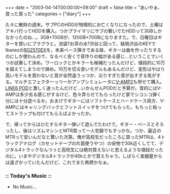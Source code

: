 +++
date = "2003-04-14T00:00:00+09:00"
draft = false
title = "あいやぁ、買った買った"
categories = ["diary"]
+++

久々に散財の週末。サブPCのHDDが物理的にお亡くなりになったので、土曜はアキバ行ってHDDを購入。つかプライマリにサブの繋いでたHDDって3GBしかなかったのね...。3GB+70GBが、120GB+70GBになりますた。で、日曜日はギターを買いにブラブラと。池袋?お茶の水?渋谷と回って、結局渋谷のKEYでIbanezの<a href="http://www.ibanez.co.jp/japan/el_guitar/rg_rx/rg2570ex.html">RG2570EX</a>を。本来ベース弾きである故、ギターは曲を作ったりするのにしか使わんので、なるべく安くで音作りの幅がある感じ...ということでいくつか試奏して決め。ワーロックとかキラーも候補だったんだけど、値段的に10万を超えてしまうので諦め。10万を切る安いモデルもあるんだけど、変形はやはり高いモデルを買わないと音が全然違うっつか、尖りすぎた音が出すぎる気がする。マルチエフェクターっつーかアンプシミュレータに<a href="http://www.v-amp.com/1_products/prodindex.cfm?mid=1&smid=1&id=V-AMP2&lang=eng">V-AMP2</a>も併せて購入。<a href="http://www.rockinn.co.jp/shopping/effector/line6/ef_line6_podxt.html">LINE6 POD</a>と激しく迷ったんだけど...いかんせんPODだと予算が。音的にはV-AMPは多少劣る感じがするけど、色々弄らせてもらったけど家でシコシコ弾く分には十分遊べるか。おまけでギターにはソフトケースとハードケース両方、V-AMPにはキャリングバックとフットスイッチをつけてもらった。もちっと粘ってストラップも付けてもらえばよかったか。

で、帰ってからはひたすらギター弾いて遊んでたわけで。ギター・ベースとそろったし、後はリズムマシンとMTR買って一人宅録でもすっかな。つか、最近のMTRって安いんだなと驚いた次第。俺が高校生だったころに買ったMTRは、4トラックアナログ（カセットテープの片面使うやつ）の安物で30k近くしてて、デジタル4トラックなんつぅと高校生には絶対買えないと思えるような値段だったのに。いまやデジタル8トラックが40kとかで買えちゃう。しばらく楽器屋からは遠ざかっていたんだけど、これでまた再燃かなぁ。

<h3>:: Today's Music ::</h3>
<ul>
<li>No Music...</li>
</ul>
